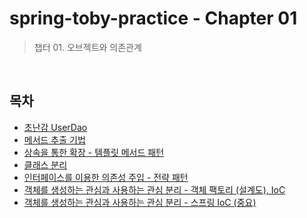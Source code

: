 # spring-toby-practice - Chapter 01
> 챕터 01. 오브젝트와 의존관계

<br>

## 목차
- [초난감 UserDao]()
- [메서드 추출 기법]()
- [상속을 통한 확장 - 템플릿 메서드 패턴]()
- [클래스 분리]()
- [인터페이스를 이용한 의존성 주입 - 전략 패턴]()
- [객체를 생성하는 관심과 사용하는 관심 분리 - 객체 팩토리 (설계도), IoC]()
- [객체를 생성하는 관심과 사용하는 관심 분리 - 스프링 IoC (중요)]()


